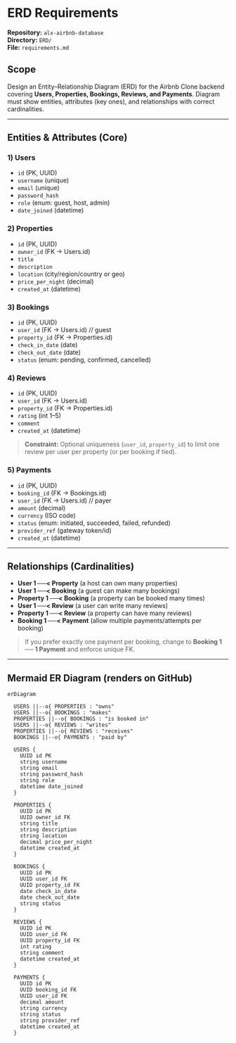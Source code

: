 # ERD Requirements

**Repository:** `alx-airbnb-database`  
**Directory:** `ERD/`  
**File:** `requirements.md`  

## Scope
Design an Entity–Relationship Diagram (ERD) for the Airbnb Clone backend covering **Users, Properties, Bookings, Reviews, and Payments**. Diagram must show entities, attributes (key ones), and relationships with correct cardinalities.

---

## Entities & Attributes (Core)

### 1) Users
- `id` (PK, UUID)
- `username` (unique)
- `email` (unique)
- `password_hash`
- `role` (enum: guest, host, admin)
- `date_joined` (datetime)

### 2) Properties
- `id` (PK, UUID)
- `owner_id` (FK → Users.id)
- `title`
- `description`
- `location` (city/region/country or geo)
- `price_per_night` (decimal)
- `created_at` (datetime)

### 3) Bookings
- `id` (PK, UUID)
- `user_id` (FK → Users.id)  // guest
- `property_id` (FK → Properties.id)
- `check_in_date` (date)
- `check_out_date` (date)
- `status` (enum: pending, confirmed, cancelled)

### 4) Reviews
- `id` (PK, UUID)
- `user_id` (FK → Users.id)
- `property_id` (FK → Properties.id)
- `rating` (int 1–5)
- `comment`
- `created_at` (datetime)
> **Constraint:** Optional uniqueness (`user_id`, `property_id`) to limit one review per user per property (or per booking if tied).

### 5) Payments
- `id` (PK, UUID)
- `booking_id` (FK → Bookings.id)
- `user_id` (FK → Users.id)  // payer
- `amount` (decimal)
- `currency` (ISO code)
- `status` (enum: initiated, succeeded, failed, refunded)
- `provider_ref` (gateway token/id)
- `created_at` (datetime)

---

## Relationships (Cardinalities)

- **User 1 ──< Property** (a host can own many properties)  
- **User 1 ──< Booking** (a guest can make many bookings)  
- **Property 1 ──< Booking** (a property can be booked many times)  
- **User 1 ──< Review** (a user can write many reviews)  
- **Property 1 ──< Review** (a property can have many reviews)  
- **Booking 1 ──< Payment** (allow multiple payments/attempts per booking)

> If you prefer exactly one payment per booking, change to **Booking 1 ── 1 Payment** and enforce unique FK.

---

## Mermaid ER Diagram (renders on GitHub)

```mermaid
erDiagram

  USERS ||--o{ PROPERTIES : "owns"
  USERS ||--o{ BOOKINGS : "makes"
  PROPERTIES ||--o{ BOOKINGS : "is booked in"
  USERS ||--o{ REVIEWS : "writes"
  PROPERTIES ||--o{ REVIEWS : "receives"
  BOOKINGS ||--o{ PAYMENTS : "paid by"

  USERS {
    UUID id PK
    string username
    string email
    string password_hash
    string role
    datetime date_joined
  }

  PROPERTIES {
    UUID id PK
    UUID owner_id FK
    string title
    string description
    string location
    decimal price_per_night
    datetime created_at
  }

  BOOKINGS {
    UUID id PK
    UUID user_id FK
    UUID property_id FK
    date check_in_date
    date check_out_date
    string status
  }

  REVIEWS {
    UUID id PK
    UUID user_id FK
    UUID property_id FK
    int rating
    string comment
    datetime created_at
  }

  PAYMENTS {
    UUID id PK
    UUID booking_id FK
    UUID user_id FK
    decimal amount
    string currency
    string status
    string provider_ref
    datetime created_at
  }
